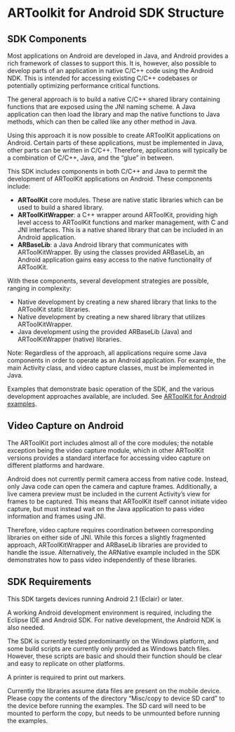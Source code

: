 # ARToolkit for Android SDK Structure

## SDK Components

Most applications on Android are developed in Java, and Android provides a rich framework of classes to support this. It is, however, also possible to develop parts of an application in native C/C++ code using the Android NDK. This is intended for accessing existing C/C++ codebases or potentially optimizing performance critical functions.
 
The general approach is to build a native C/C++ shared library containing functions that are exposed using the JNI naming scheme. A Java application can then load the library and map the native functions to Java methods, which can then be called like any other method in Java.
 
Using this approach it is now possible to create ARToolKit applications on Android. Certain parts of these applications, must be implemented in Java, other parts can be written in C/C++. Therefore, applications will typically be a combination of C/C++, Java, and the “glue” in between.

This SDK includes components in both C/C++ and Java to permit the development of ARToolKit applications on Android. These components include:

-   **ARToolKit** core modules. These are native static libraries which can be used to build a shared library.
-   **ARToolKitWrapper**: a C++ wrapper around ARToolKit, providing high level access to ARToolKit functions and marker management, with C and JNI interfaces. This is a native shared library that can be included in an Android application.
-   **ARBaseLib**: a Java Android library that communicates with ARToolKitWrapper. By using the classes provided ARBaseLib, an Android application gains easy access to the native functionality of ARToolKit.

With these components, several development strategies are possible, ranging in complexity:

-   Native development by creating a new shared library that links to the ARToolKit static libraries.
-   Native development by creating a new shared library that utilizes ARToolKitWrapper.
-   Java development using the provided ARBaseLib (Java) and ARToolKitWrapper (native) libraries.

Note: Regardless of the approach, all applications require some Java components in order to operate as an Android application. For example, the main Activity class, and video capture classes, must be implemented in Java.

Examples that demonstrate basic operation of the SDK, and the various development approaches available, are included. See [ARToolKit for Android examples](/ARToolKit_for_Android_examples "wikilink").

## Video Capture on Android

The ARToolKit port includes almost all of the core modules; the notable exception being the video capture module, which in other ARToolKit versions provides a standard interface for accessing video capture on different platforms and hardware.

Android does not currently permit camera access from native code. Instead, only Java code can open the camera and capture frames. Additionally, a live camera preview must be included in the current Activity’s view for frames to be captured. This means that ARToolKit itself cannot initiate video capture, but must instead wait on the Java application to pass video information and frames using JNI.

Therefore, video capture requires coordination between corresponding libraries on either side of JNI. While this forces a slightly fragmented approach, ARToolKitWrapper and ARBaseLib libraries are provided to handle the issue. Alternatively, the ARNative example included in the SDK demonstrates how to pass video independently of these libraries.

## SDK Requirements

This SDK targets devices running Android 2.1 (Eclair) or later.

A working Android development environment is required, including the Eclipse IDE and Android SDK. For native development, the Android NDK is also needed.

The SDK is currently tested predominantly on the Windows platform, and some build scripts are currently only provided as Windows batch files. However, these scripts are basic and should their function should be clear and easy to replicate on other platforms.

A printer is required to print out markers.

Currently the libraries assume data files are present on the mobile device. Please copy the contents of the directory “Misc/copy to device SD card” to the device before running the examples. The SD card will need to be mounted to perform the copy, but needs to be unmounted before running the examples.